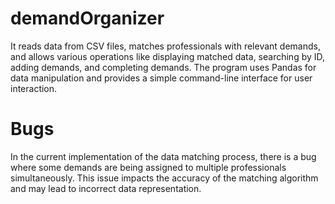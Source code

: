 # demandOrganizer
It reads data from CSV files, matches professionals with relevant demands, and allows various operations like displaying matched data, searching by ID, adding demands, and completing demands. The program uses Pandas for data manipulation and provides a simple command-line interface for user interaction.

# Bugs
In the current implementation of the data matching process, there is a bug where some demands are being assigned to multiple professionals simultaneously. This issue impacts the accuracy of the matching algorithm and may lead to incorrect data representation.
